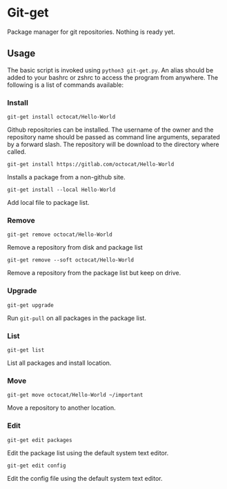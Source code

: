 # Git-get

Package manager for git repositories. Nothing is ready yet.

## Usage

The basic script is invoked using `python3 git-get.py`. An alias should be
added to your bashrc or zshrc to access the program from anywhere. The
following is a list of commands available:

### Install

`git-get install octocat/Hello-World`

Github repositories can be installed. The username of the owner and the
repository name should be passed as command line arguments, separated by a
forward slash. The repository will be download to the directory where called.

`git-get install https://gitlab.com/octocat/Hello-World`

Installs a package from a non-github site.

`git-get install --local Hello-World`

Add local file to package list.

### Remove

`git-get remove octocat/Hello-World`

Remove a repository from disk and package list

`git-get remove --soft octocat/Hello-World`

Remove a repository from the package list but keep on drive.

### Upgrade

`git-get upgrade`

Run `git-pull` on all packages in the package list.

### List

`git-get list`

List all packages and install location.

### Move

`git-get move octocat/Hello-World ~/important`

Move a repository to another location.

### Edit

`git-get edit packages`

Edit the package list using the default system text editor.

`git-get edit config`

Edit the config file using the default system text editor.
